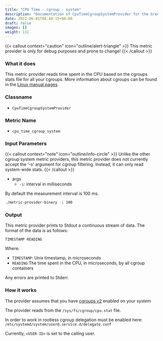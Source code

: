 ```yaml
---
title: "CPU Time - cgroup - system"
description: "Documentation of CpuTimeCgroupSystemProvider for the Green Metrics Tool"
date: 2022-06-01T08:49:15+00:00
draft: false
images: []
weight: 131
---
```


{{< callout context="caution" icon="outline/alert-triangle" >}}
This metric provider is only for debug purposes and prone to change!
{{< /callout >}}

### What it does

This metric provider reads time spent in the CPU based on the cgroups stats file for all your cgroups. More information about cgroups can be found in the [Linux manual pages](https://www.man7.org/linux/man-pages/man7/cgroups.7.html).

### Classname

- `CpuTimeCgroupSystemProvider`

### Metric Name

- `cpu_time_cgroup_system`

### Input Parameters

{{< callout context="note" icon="outline/info-circle" >}}
Unlike the other cgroup system metric providers, this metric provider does not currently accept the ‘-s’ argument for cgroup filtering. Instead, it can only read system-wide stats.
{{< /callout >}}

- args
  - `-i`: interval in milliseconds

By default the measurement interval is 100 ms.

```bash
./metric-provider-binary -i 100 
```

### Output

This metric provider prints to Stdout a continuous stream of data. The format of the data is as follows:

`TIMESTAMP READING`

Where:

- `TIMESTAMP`: Unix timestamp, in microseconds
- `READING`:The time spent in the CPU, in microseconds, by all cgroup containers

Any errors are printed to Stderr.

### How it works

The provider assumes that you have [cgroups v2](https://www.man7.org/linux/man-pages/man7/cgroups.7.html) enabled on your system

The provider reads from the `/sys/fs/cgroup/cpu.stat` file.

In order to work in rootless cgroup delegation must be enabled here:
`/etc/systemd/system/user@.service.d/delegate.conf`

Currently, `<USER-ID>` is set to the calling user.
